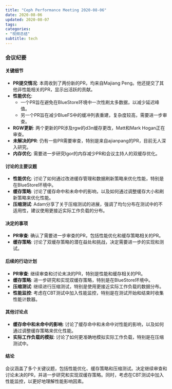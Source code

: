 ```yaml
---
title: "Ceph Performance Meeting 2020-08-06"
date: 2020-08-06
updated: 2020-08-07
tags:
categories:
- "视频总结"
subtitle: tech
---
```



### 会议纪要

#### 关键细节
- **PR提交情况**: 本周收到了两份新的PR，均来自Majiang Peng。他还提交了其他非性能相关的PR，显示出活跃的贡献。
- **性能优化**:
  - 一个PR旨在避免在BlueStore环境中一次性刷太多数据，以减少延迟峰值。
  - 另一个PR旨在减少BlueFS中的缓冲列表重建，复杂度较高，需要进一步审查。
- **RGW更新**: 两个更新的PR涉及rgw的d3n缓存更改，Matt和Mark Hogan正在审查。
- **未解决的PR**: 仍有一些PR需要审查，特别是来自ajianpang的PR，目前无人深入研究。
- **内存优化**: 需要进一步研究Igor的内存减少PR和会议主持人的双缓存优化。

#### 讨论的主要议题
- **性能优化**: 讨论了如何通过改进缓存管理和数据刷新策略来优化性能，特别是在BlueStore环境中。
- **缓存策略**: 讨论了缓存命中和未命中的影响，以及如何通过调整缓存大小和刷新策略来优化性能。
- **压缩测试**: Adam分享了关于压缩测试的进展，强调了均匀分布在测试中的不适用性，建议使用更接近实际工作负载的分布。

#### 决定的事项
- **PR审查**: 确认了需要进一步审查的PR，包括性能优化和缓存策略相关的PR。
- **缓存策略**: 讨论了双缓存策略的潜在益处和挑战，决定需要进一步的实现和测试。

#### 后续的行动计划
- **PR审查**: 继续审查和讨论未决的PR，特别是性能和缓存相关的PR。
- **缓存策略**: 进一步研究和实现双缓存策略，特别是在BlueStore环境中。
- **压缩测试**: 继续进行压缩测试，特别是使用更接近实际工作负载的数据分布。
- **性能监控**: 考虑在CBT测试中加入性能监控，特别是在测试开始和结束时收集性能计数器。

#### 其他讨论点
- **缓存命中和未命中的影响**: 讨论了缓存命中和未命中对性能的影响，以及如何通过调整缓存策略来优化性能。
- **实际工作负载的模拟**: 讨论了如何更准确地模拟实际工作负载，特别是在压缩测试中。

#### 结论
会议涵盖了多个关键议题，包括性能优化、缓存策略和压缩测试。决定继续审查和讨论未决的PR，并进一步研究和实现双缓存策略。同时，考虑在CBT测试中加入性能监控，以更好地理解性能影响因素。